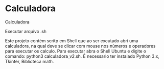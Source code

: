 # Calculadora
 Calculadora 

 Executar arquivo .sh

 Este projeto contém scritp em Shell que ao ser excutado abri uma calculadora, na qual deve se clicar com mouse nos números e operadores para executar os calculo.
 Para executar abra o Shell Ubuntu e digite o comando: python3 calculadora_v2.sh. É necessario ter instalado Python 3.x, Tkinter, Biblioteca math.
